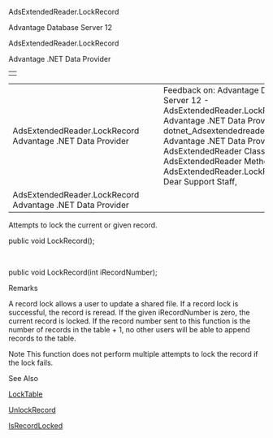 AdsExtendedReader.LockRecord




Advantage Database Server 12  

AdsExtendedReader.LockRecord

Advantage .NET Data Provider

|  |
| --- |
|  |

|  |  |  |  |  |
| --- | --- | --- | --- | --- |
| AdsExtendedReader.LockRecord  Advantage .NET Data Provider |  |  | Feedback on: Advantage Database Server 12 - AdsExtendedReader.LockRecord Advantage .NET Data Provider dotnet\_Adsextendedreader\_lockrecord Advantage .NET Data Provider > AdsExtendedReader Class > AdsExtendedReader Methods > AdsExtendedReader.LockRecord / Dear Support Staff, |  |
| AdsExtendedReader.LockRecord  Advantage .NET Data Provider |  |  |  |  |

Attempts to lock the current or given record.

public void LockRecord();

 

public void LockRecord(int iRecordNumber);

Remarks

A record lock allows a user to update a shared file. If a record lock is successful, the record is reread. If the given iRecordNumber is zero, the current record is locked. If the record number sent to this function is the number of records in the table + 1, no other users will be able to append records to the table.

Note This function does not perform multiple attempts to lock the record if the lock fails.

See Also

[LockTable](dotnet_adsextendedreader_locktable.htm)

[UnlockRecord](dotnet_adsextendedreader_unlockrecord.htm)

[IsRecordLocked](dotnet_adsextendedreader_isrecordlocked.htm)